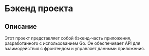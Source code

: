 # Бэкенд проекта

## Описание

Этот проект представляет собой бэкенд-часть приложения, разработанного с использованием Go. Он обеспечивает API для взаимодействия с фронтендом и управляет данными приложения.
